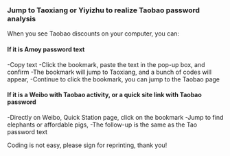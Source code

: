 ### Jump to Taoxiang or Yiyizhu to realize Taobao password analysis

When you see Taobao discounts on your computer, you can:

#### If it is Amoy password text

-Copy text
-Click the bookmark, paste the text in the pop-up box, and confirm
-The bookmark will jump to Taoxiang, and a bunch of codes will appear,
-Continue to click the bookmark, you can jump to the Taobao page

#### If it is a Weibo with Taobao activity, or a quick site link with Taobao password

-Directly on Weibo, Quick Station page, click on the bookmark
-Jump to find elephants or affordable pigs,
-The follow-up is the same as the Tao password text

Coding is not easy, please sign for reprinting, thank you!

